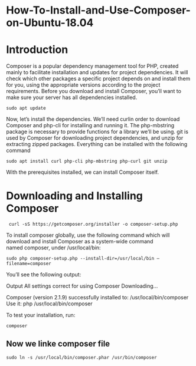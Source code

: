 # How-To-Install-and-Use-Composer-on-Ubuntu-18.04

# Introduction
Composer is a popular dependency management tool for PHP, created mainly to facilitate installation and updates for project dependencies. It will check which other packages a specific project depends on and install them for you, using the appropriate versions according to the project requirements.
Before you download and install Composer, you’ll want to make sure your server has all dependencies installed.
 
```				
sudo apt update	
```
Now, let’s install the dependencies. We’ll need curlin order to download Composer and php-cli for installing and running it. The php-mbstring package is necessary to provide functions for a library we’ll be using. git is used by Composer for downloading project dependencies, and unzip for extracting zipped packages. Everything can be installed with the following command
		
		
```				
sudo apt install curl php-cli php-mbstring php-curl git unzip 
```
	
 		
With the prerequisites installed, we can install Composer itself.


# Downloading and Installing Composer

```
 curl -sS https://getcomposer.org/installer -o composer-setup.php 
```
To install composer globally, use the following command which will download and install Composer as a system-wide command named composer, under /usr/local/bin:
```
sudo php composer-setup.php --install-dir=/usr/local/bin –filename=composer 
```

You’ll see the following output:
     
Output
All settings correct for using Composer
Downloading...

Composer (version 2.1.9) successfully installed to: /usr/local/bin/composer
Use it: php /usr/local/bin/composer

To test your installation, run:
```   
composer 
```

## Now we linke composer file 

```
sudo ln -s /usr/local/bin/composer.phar /usr/bin/composer
```




